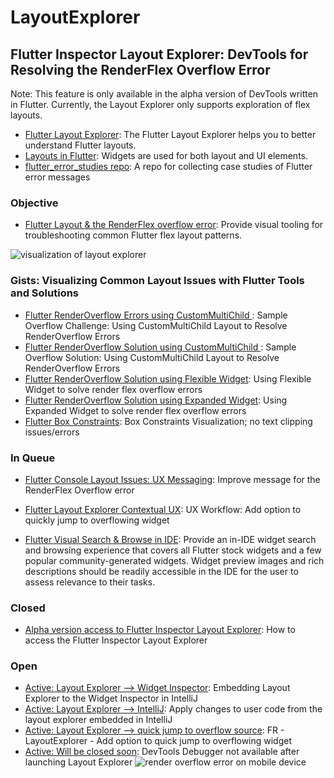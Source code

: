 
# LayoutExplorer
## Flutter Inspector Layout Explorer:  DevTools for Resolving the RenderFlex Overflow Error 

 Note: This feature is only available in the alpha version of DevTools written in Flutter. Currently, the Layout Explorer only supports exploration of flex layouts.
* [Flutter Layout Explorer](https://flutter.dev/docs/development/tools/devtools/inspector#using-the-layout-explorer): The Flutter Layout Explorer helps you to better understand Flutter layouts.
* [Layouts in Flutter](https://flutter.dev/docs/development/ui/layout): Widgets are used for both layout and UI elements.
* [flutter_error_studies repo](https://github.com/InMatrix/flutter_error_studies): A repo for collecting case studies of Flutter error messages

### Objective
* [Flutter Layout & the  RenderFlex overflow error](https://github.com/flutter/flutter-intellij/issues/4089): Provide visual tooling for troubleshooting common Flutter flex layout patterns.

![visualization of layout explorer](http://www.feliciachamberlain.com/flutter/devtools/layout-explorer-logo-diagram.png)

### Gists:  Visualizing Common Layout Issues with Flutter Tools and Solutions
* [Flutter RenderOverflow Errors using CustomMultiChild ](https://gist.github.com/raison00/b11a9a7dedf70500d9fb8bd215d86de6): Sample Overflow Challenge: Using CustomMultiChild Layout to Resolve RenderOverflow Errors
* [Flutter RenderOverflow Solution using CustomMultiChild ](https://gist.github.com/raison00/fb4ce93653187da22f9cfdb9eab7af52): Sample Overflow Solution: Using CustomMultiChild Layout to Resolve RenderOverflow Errors
* [Flutter RenderOverflow Solution using Flexible Widget](https://gist.github.com/raison00/679ad092bdfd5979e766507c1dc7a0e9): Using Flexible Widget to solve render flex overflow errors
* [Flutter RenderOverflow Solution using Expanded Widget](https://gist.github.com/raison00/27f6302019514b0c5f8150f9fdfa6a88): Using Expanded Widget to solve render flex overflow errors
* [Flutter Box Constraints](https://gist.github.com/raison00/311b04d2898178f14766675673dfa16a): Box Constraints Visualization; no text clipping issues/errors
### In Queue 

* [Flutter Console Layout Issues: UX Messaging](https://github.com/flutter/flutter/issues/41149): Improve message for the RenderFlex Overflow error

* [Flutter Layout Explorer Contextual UX](https://github.com/flutter/devtools/issues/1546): UX Workflow: Add option to quickly jump to overflowing widget

* [Flutter Visual Search & Browse in IDE](https://github.com/flutter/flutter-intellij/issues/4081): Provide an in-IDE widget search and browsing experience that covers all Flutter stock widgets and a few popular community-generated widgets. Widget preview images and rich descriptions should be readily accessible in the IDE for the user to assess relevance to their tasks.

### Closed
* [Alpha version access to Flutter Inspector Layout Explorer](https://github.com/flutter/devtools/issues/1481): How to access the Flutter Inspector Layout Explorer

### Open
* [Active: Layout Explorer --> Widget Inspector](https://github.com/flutter/flutter-intellij/issues/4511): Embedding Layout Explorer to the Widget Inspector in IntelliJ
* [Active: Layout Explorer --> IntelliJ](https://github.com/flutter/flutter-intellij/issues/4512): Apply changes to user code from the layout explorer embedded in IntelliJ
* [Active: Layout Explorer --> quick jump to overflow source](https://github.com/flutter/devtools/issues/1546): FR - LayoutExplorer - Add option to quick jump to overflowing widget
* [Active: Will be closed soon](https://github.com/flutter/devtools/issues/1590): DevTools Debugger not available after launching Layout Explorer
![render overflow error on mobile device](http://www.feliciachamberlain.com/flutter/devtools/flutter-overflow-issue-phone.png)
